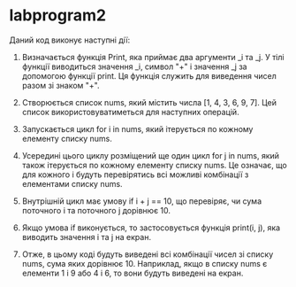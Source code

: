 # labprogram2
Даний код виконує наступні дії:

1. Визначається функція Print, яка приймає два аргументи _i та _j. У тілі функції виводиться значення _i, символ "+" і значення _j за допомогою функції print. Ця функція служить для виведення чисел разом зі знаком "+".

2. Створюється список nums, який містить числа [1, 4, 3, 6, 9, 7]. Цей список використовуватиметься для наступних операцій.

3. Запускається цикл for i in nums, який ітерується по кожному елементу списку nums.

4. Усередині цього циклу розміщений ще один цикл for j in nums, який також ітерується по кожному елементу списку nums. Це означає, що для кожного i будуть перевірятись всі можливі комбінації з елементами списку nums.

5. Внутрішній цикл має умову if i + j == 10, що перевіряє, чи сума поточного i та поточного j дорівнює 10.

6. Якщо умова if виконується, то застосовується функція print(i, j), яка виводить значення i та j на екран.

7. Отже, в цьому коді будуть виведені всі комбінації чисел зі списку nums, сума яких дорівнює 10. Наприклад, якщо в списку nums є елементи 1 і 9 або 4 і 6, то вони будуть виведені на екран.





